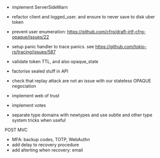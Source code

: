 - implement ServerSideWarn

- refactor client and logged_user. and ensure to never save to disk uber token

- prevent user enumeration: https://github.com/cfrg/draft-irtf-cfrg-opaque/issues/22

- setup panic handler to trace panics. see https://github.com/tokio-rs/tracing/issues/587

- validate token TTL, and also opaque_state

- factorise sealed stuff in API

- check that replay attack are not an issue with our stateless OPAQUE negociation

- implement web of trust

- implement votes


- separate type domains with newtypes and use subtle and other type system tricks when useful

POST MVC

- MFA: backup codes, TOTP, WebAuthn
- add delay to recovery procedure
- add alterting when recovery: email